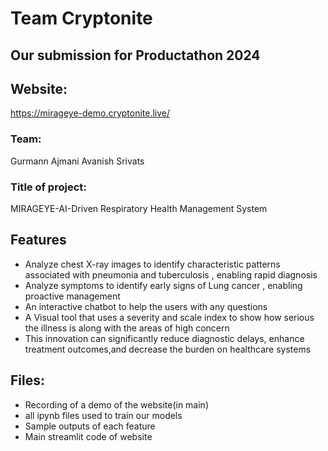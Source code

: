 # Team Cryptonite
## Our submission for Productathon 2024

## Website:
https://mirageye-demo.cryptonite.live/
### Team:
Gurmann Ajmani 
Avanish Srivats
### Title of project: 
MIRAGEYE-AI-Driven Respiratory Health Management System



## Features

- Analyze chest X-ray images to identify characteristic patterns associated with pneumonia and tuberculosis , enabling rapid diagnosis
- Analyze symptoms to identify early signs of Lung cancer , enabling proactive management
- An interactive chatbot to help the users with any questions
- A Visual tool that uses a severity and scale index to show how serious the illness is along with the areas of high concern
- This innovation can significantly reduce diagnostic delays, enhance treatment outcomes,and decrease the burden on healthcare systems

## Files:
- Recording of a demo of the website(in main)
- all ipynb files used to train our models
- Sample outputs of each feature
- Main streamlit code of website






